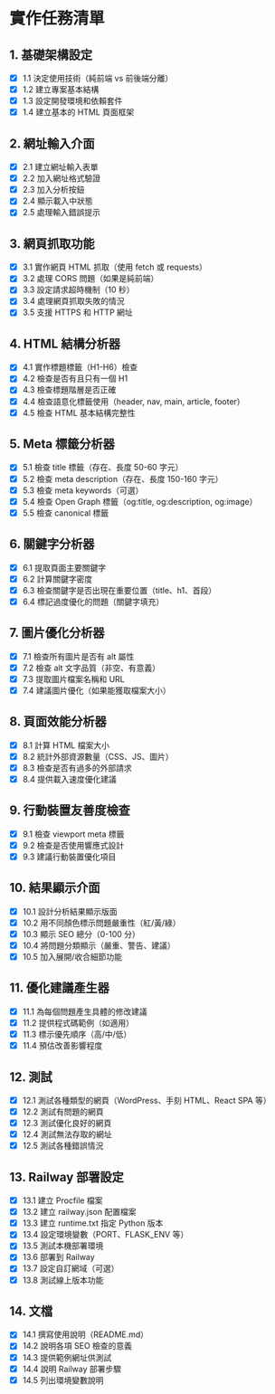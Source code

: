 # 實作任務清單

## 1. 基礎架構設定

- [x] 1.1 決定使用技術（純前端 vs 前後端分離）
- [x] 1.2 建立專案基本結構
- [x] 1.3 設定開發環境和依賴套件
- [x] 1.4 建立基本的 HTML 頁面框架

## 2. 網址輸入介面

- [x] 2.1 建立網址輸入表單
- [x] 2.2 加入網址格式驗證
- [x] 2.3 加入分析按鈕
- [x] 2.4 顯示載入中狀態
- [x] 2.5 處理輸入錯誤提示

## 3. 網頁抓取功能

- [x] 3.1 實作網頁 HTML 抓取（使用 fetch 或 requests）
- [x] 3.2 處理 CORS 問題（如果是純前端）
- [x] 3.3 設定請求超時機制（10 秒）
- [x] 3.4 處理網頁抓取失敗的情況
- [x] 3.5 支援 HTTPS 和 HTTP 網址

## 4. HTML 結構分析器

- [x] 4.1 實作標題標籤（H1-H6）檢查
- [x] 4.2 檢查是否有且只有一個 H1
- [x] 4.3 檢查標題階層是否正確
- [x] 4.4 檢查語意化標籤使用（header, nav, main, article, footer）
- [x] 4.5 檢查 HTML 基本結構完整性

## 5. Meta 標籤分析器

- [x] 5.1 檢查 title 標籤（存在、長度 50-60 字元）
- [x] 5.2 檢查 meta description（存在、長度 150-160 字元）
- [x] 5.3 檢查 meta keywords（可選）
- [x] 5.4 檢查 Open Graph 標籤（og:title, og:description, og:image）
- [x] 5.5 檢查 canonical 標籤

## 6. 關鍵字分析器

- [x] 6.1 提取頁面主要關鍵字
- [x] 6.2 計算關鍵字密度
- [x] 6.3 檢查關鍵字是否出現在重要位置（title、h1、首段）
- [x] 6.4 標記過度優化的問題（關鍵字填充）

## 7. 圖片優化分析器

- [x] 7.1 檢查所有圖片是否有 alt 屬性
- [x] 7.2 檢查 alt 文字品質（非空、有意義）
- [x] 7.3 提取圖片檔案名稱和 URL
- [x] 7.4 建議圖片優化（如果能獲取檔案大小）

## 8. 頁面效能分析器

- [x] 8.1 計算 HTML 檔案大小
- [x] 8.2 統計外部資源數量（CSS、JS、圖片）
- [x] 8.3 檢查是否有過多的外部請求
- [x] 8.4 提供載入速度優化建議

## 9. 行動裝置友善度檢查

- [x] 9.1 檢查 viewport meta 標籤
- [x] 9.2 檢查是否使用響應式設計
- [x] 9.3 建議行動裝置優化項目

## 10. 結果顯示介面

- [x] 10.1 設計分析結果顯示版面
- [x] 10.2 用不同顏色標示問題嚴重性（紅/黃/綠）
- [x] 10.3 顯示 SEO 總分（0-100 分）
- [x] 10.4 將問題分類顯示（嚴重、警告、建議）
- [x] 10.5 加入展開/收合細節功能

## 11. 優化建議產生器

- [x] 11.1 為每個問題產生具體的修改建議
- [x] 11.2 提供程式碼範例（如適用）
- [x] 11.3 標示優先順序（高/中/低）
- [x] 11.4 預估改善影響程度

## 12. 測試

- [x] 12.1 測試各種類型的網頁（WordPress、手刻 HTML、React SPA 等）
- [x] 12.2 測試有問題的網頁
- [x] 12.3 測試優化良好的網頁
- [x] 12.4 測試無法存取的網址
- [x] 12.5 測試各種錯誤情況

## 13. Railway 部署設定

- [x] 13.1 建立 Procfile 檔案
- [x] 13.2 建立 railway.json 配置檔案
- [x] 13.3 建立 runtime.txt 指定 Python 版本
- [x] 13.4 設定環境變數（PORT、FLASK_ENV 等）
- [x] 13.5 測試本機部署環境
- [x] 13.6 部署到 Railway
- [x] 13.7 設定自訂網域（可選）
- [x] 13.8 測試線上版本功能

## 14. 文檔

- [x] 14.1 撰寫使用說明（README.md）
- [x] 14.2 說明各項 SEO 檢查的意義
- [x] 14.3 提供範例網址供測試
- [x] 14.4 說明 Railway 部署步驟
- [x] 14.5 列出環境變數說明
